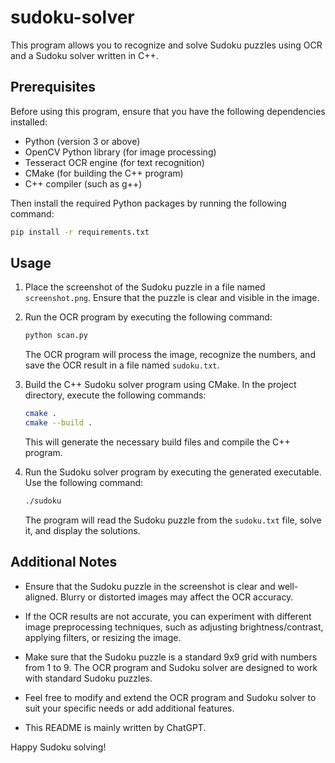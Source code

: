 # sudoku-solver

This program allows you to recognize and solve Sudoku puzzles using OCR and a Sudoku solver written in C++.

## Prerequisites

Before using this program, ensure that you have the following dependencies installed:

- Python (version 3 or above)
- OpenCV Python library (for image processing)
- Tesseract OCR engine (for text recognition)
- CMake (for building the C++ program)
- C++ compiler (such as g++)

Then install the required Python packages by running the following command:
```sh
pip install -r requirements.txt
```

## Usage

1. Place the screenshot of the Sudoku puzzle in a file named `screenshot.png`.
   Ensure that the puzzle is clear and visible in the image.

2. Run the OCR program by executing the following command:
   ```sh
   python scan.py
   ```
   The OCR program will process the image, recognize the numbers, and save the OCR result in a file named `sudoku.txt`.

3. Build the C++ Sudoku solver program using CMake.
   In the project directory, execute the following commands:
   ```sh
   cmake .
   cmake --build .
   ```
   This will generate the necessary build files and compile the C++ program.

4. Run the Sudoku solver program by executing the generated executable. Use the following command:
   ```sh
   ./sudoku
   ```
   The program will read the Sudoku puzzle from the `sudoku.txt` file, solve it, and display the solutions.

## Additional Notes

- Ensure that the Sudoku puzzle in the screenshot is clear and well-aligned. Blurry or distorted images may affect the OCR accuracy.

- If the OCR results are not accurate, you can experiment with different image preprocessing techniques, such as adjusting brightness/contrast, applying filters, or resizing the image.

- Make sure that the Sudoku puzzle is a standard 9x9 grid with numbers from 1 to 9. The OCR program and Sudoku solver are designed to work with standard Sudoku puzzles.

- Feel free to modify and extend the OCR program and Sudoku solver to suit your specific needs or add additional features.

- This README is mainly written by ChatGPT.

Happy Sudoku solving!
